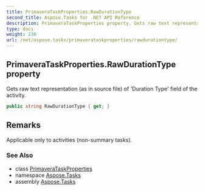 ```yaml
---
title: PrimaveraTaskProperties.RawDurationType
second_title: Aspose.Tasks for .NET API Reference
description: PrimaveraTaskProperties property. Gets raw text representation as in source file of Duration Type field of the activity
type: docs
weight: 230
url: /net/aspose.tasks/primaverataskproperties/rawdurationtype/
---
```

## PrimaveraTaskProperties.RawDurationType property

Gets raw text representation (as in source file) of 'Duration Type' field of the activity.

```csharp
public string RawDurationType { get; }
```

## Remarks

Applicable only to activities (non-summary tasks).

### See Also

* class [PrimaveraTaskProperties](../)
* namespace [Aspose.Tasks](../../primaverataskproperties/)
* assembly [Aspose.Tasks](../../../)


